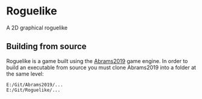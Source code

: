# Roguelike

A 2D graphical roguelike

## Building from source

Roguelike is a game built using the [Abrams2019](https://github.com/cugone/Abrams2019.git) game engine. In order to build an executable from source you must clone Abrams2019 into a folder at the same level:


    E:/Git/Abrams2019/...
    E:/Git/Roguelike/...
